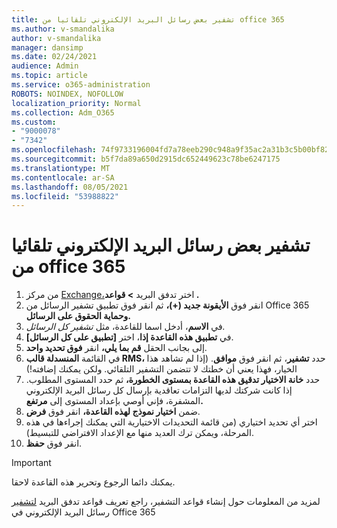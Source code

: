 ```yaml
---
title: تشفير بعض رسائل البريد الإلكتروني تلقائيا من office 365
ms.author: v-smandalika
author: v-smandalika
manager: dansimp
ms.date: 02/24/2021
audience: Admin
ms.topic: article
ms.service: o365-administration
ROBOTS: NOINDEX, NOFOLLOW
localization_priority: Normal
ms.collection: Adm_O365
ms.custom:
- "9000078"
- "7342"
ms.openlocfilehash: 74f9733196004fd7a78eeb290c948a9f35ac2a31b3c5b00bf82e44081aac8637
ms.sourcegitcommit: b5f7da89a650d2915dc652449623c78be6247175
ms.translationtype: MT
ms.contentlocale: ar-SA
ms.lasthandoff: 08/05/2021
ms.locfileid: "53988822"
---
```

# <a name="automatically-encrypt-certain-email-messages-from-office-365"></a>تشفير بعض رسائل البريد الإلكتروني تلقائيا من office 365

1. من مركز [Exchange،](https://outlook.office365.com/ecp/)اختر تدفق البريد **> قواعد .** 
2. انقر فوق **الأيقونة جديد (+)،** ثم انقر فوق تطبيق تشفير الرسائل من Office 365 **وحماية الحقوق على الرسائل.**
3. في **الاسم**، أدخل اسما للقاعدة، مثل *تشفير كل الرسائل.*
4. في **تطبيق هذه القاعدة إذا**، اختر **[تطبيق على كل الرسائل]**. 
5. إلى بجانب الحقل **قم بما يلي،** انقر **فوق تحديد واحد**. 
6. في القائمة **المنسدلة قالب RMS،** حدد **تشفير**، ثم انقر فوق **موافق**. (إذا لم تشاهد هذا الخيار، فهذا يعني أن خطتك لا تتضمن التشفير التلقائي. ولكن يمكنك إضافته!)
7. حدد **خانة الاختيار تدقيق هذه القاعدة بمستوى الخطورة،** ثم حدد المستوى المطلوب. إذا كانت شركتك لديها التزامات تعاقدية بإرسال كل رسائل البريد الإلكتروني المشفرة، فإني أوصي بإعداد المستوى إلى **مرتفع.**
8. ضمن **اختيار نموذج لهذه القاعدة،** انقر فوق **فرض**. 
9. اختر أي تحديد اختياري (من قائمة التحديدات الاختيارية التي يمكنك إجراءها في هذه المرحلة، ويمكن ترك العديد منها مع الإعداد الافتراضي للتبسيط).
10. انقر فوق **حفظ**.

> [!IMPORTANT]
> يمكنك دائما الرجوع وتحرير هذه القاعدة لاحقا.

لمزيد من المعلومات حول إنشاء قواعد التشفير، راجع تعريف قواعد تدفق البريد [لتشفير](https://docs.microsoft.com/microsoft-365/compliance/define-mail-flow-rules-to-encrypt-email) رسائل البريد الإلكتروني في Office 365

